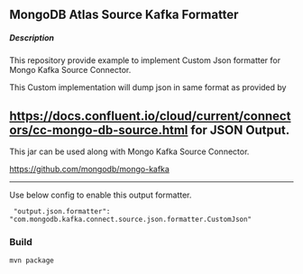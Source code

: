 ## MongoDB Atlas Source Kafka Formatter

##### Description
This repository provide example to implement Custom Json formatter for Mongo Kafka Source Connector.

This Custom implementation will dump json in same format as 
provided by

 https://docs.confluent.io/cloud/current/connectors/cc-mongo-db-source.html
for <b> JSON  </b> Output.
------------------


This jar can be used along with Mongo Kafka Source Connector.

  https://github.com/mongodb/mongo-kafka 

-------------
Use below config to enable this output formatter.

```
 "output.json.formatter": "com.mongodb.kafka.connect.source.json.formatter.CustomJson"

```

### Build

```
mvn package
```